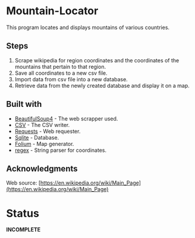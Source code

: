 # Mountain-Locator
This program locates and displays mountains of various countries.
## Steps
1. Scrape wikipedia for region coordinates and the coordinates of the mountains that pertain to that region.
2. Save all coordinates to a new csv file.
3. Import data from csv file into a new database.
4. Retrieve data from the newly created database and display it on a map.

## Built with
- [BeautifulSoup4](https://pypi.org/project/beautifulsoup4/) - The web scrapper used.
- [CSV](https://docs.python.org/3/library/csv.html) - The CSV writer.
- [Requests](https://docs.python.org/3/library/re.html) - Web requester.
- [Sqlite](https://docs.python.org/2/library/sqlite3.html) - Database.
- [Folium](https://pypi.org/project/folium/) - Map generator.
- [regex](https://docs.python.org/3/library/re.html) - String parser for coordinates.

## Acknowledgments
Web source: [https://en.wikipedia.org/wiki/Main_Page](https://en.wikipedia.org/wiki/Main_Page)

# Status
__INCOMPLETE__
